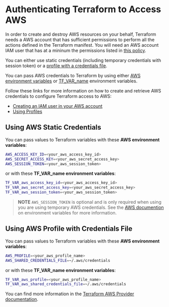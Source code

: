# Authenticating Terraform to Access AWS

In order to create and destroy AWS resources on your behalf, Terraform needs a AWS account that has sufficient permissions to perform all the actions defined in the Terraform manifest. You will need an AWS account IAM user that has at a mininum the permissions listed in [this policy](../../files/policies/devops-iac-eks-policy.json).

You can either use static credentials (including temporary credentials with session token) or a [profile with a credentials file](https://docs.aws.amazon.com/cli/latest/userguide/cli-configure-files.html).

You can pass AWS credentials to Terraform by using either [AWS environment variables](https://docs.aws.amazon.com/cli/latest/userguide/cli-configure-envvars.html) or [TF_VAR_name](https://www.terraform.io/docs/cli/config/environment-variables.html#tf_var_name) environment variables. 

Follow these links for more information on how to create and retrieve AWS credentials to configure Terraform access to AWS:
- [Creating an IAM user in your AWS account](https://docs.aws.amazon.com/IAM/latest/UserGuide/id_users_create.html)
- [Using Profiles](https://docs.aws.amazon.com/cli/latest/userguide/cli-configure-quickstart.html#cli-configure-quickstart-profiles)

## Using AWS Static Credentials

You can pass values to Terraform variables with these **AWS environment variables**:

```bash
AWS_ACCESS_KEY_ID=<your_aws_access_key_id>
AWS_SECRET_ACCESS_KEY=<your_aws_secret_access_key>
AWS_SESSION_TOKEN=<your_aws_session_token>
```

or with these **TF_VAR_name environment variables**:

```bash
TF_VAR_aws_access_key_id=<your_aws_access_key_id>
TF_VAR_aws_secret_access_key=<your_aws_secret_access_key>
TF_VAR_aws_session_token=<your_aws_session_token>
```

> **NOTE** `AWS_SESSION_TOKEN` is optional and is only required when using you are using temporary AWS credentials. See the [AWS documention](https://docs.aws.amazon.com/cli/latest/userguide/cli-configure-envvars.html) on environment variables for more information.

## Using AWS Profile with Credentials File

You can pass values to Terraform variables with these **AWS environment variables**:

```bash
AWS_PROFILE=<your_aws_profile_name>
AWS_SHARED_CREDENTIALS_FILE=~/.aws/credentials
```

or with these **TF_VAR_name environment variables**:

```bash
TF_VAR_aws_profile=<your_aws_profile_name>
TF_VAR_aws_shared_credentials_file=~/.aws/credentials
```

You can find more information in the [Terraform AWS Provider documentation](https://registry.terraform.io/providers/hashicorp/aws/latest/docs#authentication).
